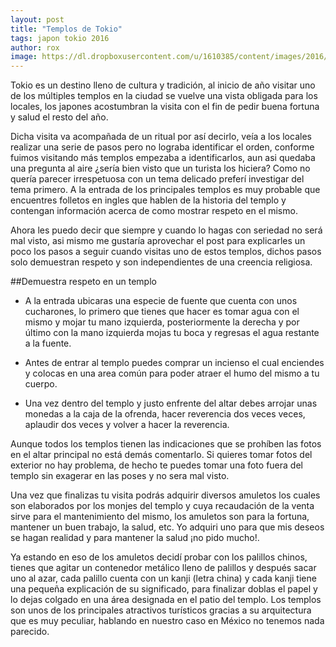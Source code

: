 ```yaml
---
layout: post
title: "Templos de Tokio"
tags: japon tokio 2016
author: rox
image: https://dl.dropboxusercontent.com/u/1610385/content/images/2016/01/IMG_1450.JPG
---
```


Tokio es un destino lleno de cultura y tradición, al inicio de año visitar uno de los múltiples templos en la ciudad se vuelve una vista obligada para los locales, los japones acostumbran la visita con el fin de pedir buena fortuna y salud el resto del año.

Dicha visita va acompañada de un ritual por así decirlo, veía a los locales realizar una serie de pasos pero no lograba identificar el orden, conforme fuimos visitando más templos empezaba a identificarlos, aun asi quedaba una pregunta al aire ¿sería bien visto que un turista los hiciera? Como no quería parecer irrespetuosa con un tema delicado preferí investigar del tema primero. A la entrada de los principales templos es muy probable que encuentres folletos en ingles que hablen de la historia del templo y contengan información acerca de como mostrar respeto en el mismo.

Ahora les puedo decir que siempre y cuando lo hagas con seriedad no será mal visto, asi mismo me gustaría aprovechar el post para explicarles un poco los pasos a seguir cuando visitas uno de estos templos, dichos pasos solo demuestran respeto y son independientes de una creencia religiosa.

##Demuestra respeto en un templo

* A la entrada ubicaras una especie de fuente que cuenta con unos cucharones, lo primero que tienes que hacer es tomar agua con el mismo y mojar tu mano izquierda, posteriormente la derecha y por último con la mano izquierda mojas tu boca y regresas el agua restante a la fuente.

* Antes de entrar al templo puedes comprar un incienso el cual enciendes y colocas en una area común para poder atraer el humo del mismo a tu cuerpo. 

* Una vez dentro del templo y justo enfrente del altar debes arrojar unas monedas a la caja de la ofrenda, hacer reverencia dos veces veces, aplaudir dos veces y volver a hacer la reverencia.

Aunque todos los templos tienen las indicaciones que se prohíben las fotos en el altar principal no está demás comentarlo. Si quieres tomar fotos del exterior no hay problema, de hecho te puedes tomar una foto fuera del templo sin exagerar en las poses y no sera mal visto.

Una vez que finalizas tu visita podrás adquirir diversos amuletos los cuales son elaborados por los monjes del templo y cuya recaudación de la venta sirve para el mantenimiento del mismo, los amuletos son para la fortuna, mantener un buen trabajo, la salud, etc. Yo adquiri uno para que mis deseos se hagan realidad y para mantener la salud ¡no pido mucho!.

Ya estando en eso de los amuletos decidí probar con los palillos chinos, tienes que agitar un contenedor metálico lleno de palillos y después sacar uno al azar, cada palillo cuenta con un kanji (letra china) y cada kanji tiene una pequeña explicación de su significado, para finalizar doblas el papel y lo dejas colgado en una área designada en el patio del templo. Los templos son unos de los principales atractivos turísticos gracias a su arquitectura que es muy peculiar, hablando en nuestro caso en México no tenemos nada parecido.
